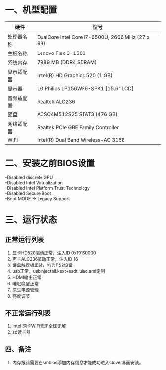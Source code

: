 # 一、机型配置
| 硬件  | 型号  |
| ------------ | ------------ |
| 处理器名称  |	DualCore Intel Core i7-6500U, 2666 MHz (27 x 99)   |
|  	主板名称  |	Lenovo Flex 3-1580   |
| 系统内存  |  	7989 MB (DDR4 SDRAM) |
|  显示适配器 |   Intel(R) HD Graphics 520 (1 GB)|
| 	显示器    |  	LG Philips LP156WF6-SPK1 [15.6" LCD] |
| 音频适配器   | 	Realtek ALC236  |
|  硬盘 | 	ACSC4M512S25 STAT3 (476 GB)  |
|  网络适配器 |   Realtek PCIe GBE Family Controller|
|  WiFi | 	Intel(R) Dual Band Wireless-AC 3168  |
# 二、安装之前BIOS设置
-Disabled discrete GPU  
-Disabled Intel Virtualization  
-Disabled Intel Platform Trust Technology  
-Disabled Secure Boot  
-Boot MODE → Legacy Support  
# 三、运行状态
## 正常运行列表
1. 显卡HD520驱动正常，注入ID 0x19160000  
2. 声卡ALC236驱动正常，注入ID 16  
3. 键盘触摸板正常，均为PS2设备  
4. usb正常，usbinjectall.kext+ssdt_uiac.aml定制  
5. HDMI输出正常  
6. 睡眠唤醒正常  
7. 原生电源管理  
8. 亮度调节  
## 不正常运行列表
1. Intel 网卡WiFi蓝牙全球无解  
2. sd读卡器  
## 四、备注
1. 内存报错需要在smbios添加内存信息才能成功进入clover界面安装。  


